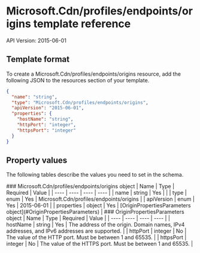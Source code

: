 # Microsoft.Cdn/profiles/endpoints/origins template reference
API Version: 2015-06-01
## Template format

To create a Microsoft.Cdn/profiles/endpoints/origins resource, add the following JSON to the resources section of your template.

```json
{
  "name": "string",
  "type": "Microsoft.Cdn/profiles/endpoints/origins",
  "apiVersion": "2015-06-01",
  "properties": {
    "hostName": "string",
    "httpPort": "integer",
    "httpsPort": "integer"
  }
}
```
## Property values

The following tables describe the values you need to set in the schema.

<a id="Microsoft.Cdn/profiles/endpoints/origins" />
### Microsoft.Cdn/profiles/endpoints/origins object
|  Name | Type | Required | Value |
|  ---- | ---- | ---- | ---- |
|  name | string | Yes |  |
|  type | enum | Yes | Microsoft.Cdn/profiles/endpoints/origins |
|  apiVersion | enum | Yes | 2015-06-01 |
|  properties | object | Yes | [OriginPropertiesParameters object](#OriginPropertiesParameters) |


<a id="OriginPropertiesParameters" />
### OriginPropertiesParameters object
|  Name | Type | Required | Value |
|  ---- | ---- | ---- | ---- |
|  hostName | string | Yes | The address of the origin. Domain names, IPv4 addresses, and IPv6 addresses are supported. |
|  httpPort | integer | No | The value of the HTTP port. Must be between 1 and 65535. |
|  httpsPort | integer | No | The value of the HTTPS port. Must be between 1 and 65535. |

